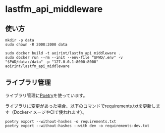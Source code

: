 # lastfm_api_middleware

## 使い方

```shell
mkdir -p data
sudo chown -R 2000:2000 data

sudo docker build -t aoirint/lastfm_api_middleware .
sudo docker run --rm --init --env-file "$PWD/.env" -v "$PWD/data:/data" -p "127.0.0.1:8000:8000" aoirint/lastfm_api_middleware
```

## ライブラリ管理

ライブラリ管理に[Poetry](https://python-poetry.org/docs/#installation)を使っています。

ライブラリに変更があった場合、以下のコマンドでrequirements.txtを更新します（DockerイメージやCIで使われます）。

```shell
poetry export --without-hashes -o requirements.txt
poetry export --without-hashes --with dev -o requirements-dev.txt
```
